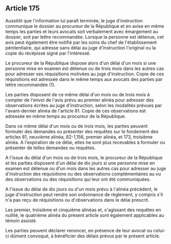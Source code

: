 Article 175
----
Aussitôt que l'information lui paraît terminée, le juge d'instruction communique
le dossier au procureur de la République et en avise en même temps les parties
et leurs avocats soit verbalement avec émargement au dossier, soit par lettre
recommandée. Lorsque la personne est détenue, cet avis peut également être
notifié par les soins du chef de l'établissement pénitentiaire, qui adresse sans
délai au juge d'instruction l'original ou la copie du récépissé signé par
l'intéressé.

Le procureur de la République dispose alors d'un délai d'un mois si une personne
mise en examen est détenue ou de trois mois dans les autres cas pour adresser
ses réquisitions motivées au juge d'instruction. Copie de ces réquisitions est
adressée dans le même temps aux avocats des parties par lettre recommandée (1).

Les parties disposent de ce même délai d'un mois ou de trois mois à compter de
l'envoi de l'avis prévu au premier alinéa pour adresser des observations écrites
au juge d'instruction, selon les modalités prévues par l'avant-dernier alinéa de
l'article 81. Copie de ces observations est adressée en même temps au procureur
de la République.

Dans ce même délai d'un mois ou de trois mois, les parties peuvent formuler des
demandes ou présenter des requêtes sur le fondement des articles 81, neuvième
alinéa, 82-1,156, premier alinéa, et 173, troisième alinéa. A l'expiration de ce
délai, elles ne sont plus recevables à formuler ou présenter de telles demandes
ou requêtes.

A l'issue du délai d'un mois ou de trois mois, le procureur de la République et
les parties disposent d'un délai de dix jours si une personne mise en examen est
détenue ou d'un mois dans les autres cas pour adresser au juge d'instruction des
réquisitions ou des observations complémentaires au vu des observations ou des
réquisitions qui leur ont été communiquées.

A l'issue du délai de dix jours ou d'un mois prévu à l'alinéa précédent, le juge
d'instruction peut rendre son ordonnance de règlement, y compris s'il n'a pas
reçu de réquisitions ou d'observations dans le délai prescrit.

Les premier, troisième et cinquième alinéas et, s'agissant des requêtes en
nullité, le quatrième alinéa du présent article sont également applicables au
témoin assisté.

Les parties peuvent déclarer renoncer, en présence de leur avocat ou celui-ci
dûment convoqué, à bénéficier des délais prévus par le présent article.
